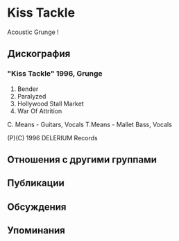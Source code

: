 # Kiss Tackle

Acoustic Grunge !

## Дискография

### "Kiss Tackle" 1996, Grunge

1. Bender
2. Paralyzed
3. Hollywood Stall Market
4. War Of Attrition

C. Means - Guitars, Vocals
T.Means - Mallet Bass, Vocals

(P)(C) 1996 DELERIUM Records


## Отношения с другими группами


## Публикации


## Обсуждения


## Упоминания

